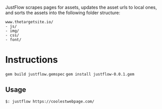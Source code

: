 JustFlow scrapes pages for assets, updates the asset urls to local ones, and sorts the assets into the following folder structure:

```
www.thetargetsite.io/
- js/
- img/
- css/
- font/
```


Instructions
============

`gem build justflow.gemspec`
`gem install justflow-0.0.1.gem`


Usage
-----

`$: justflow https://coolestwebpage.com/`
